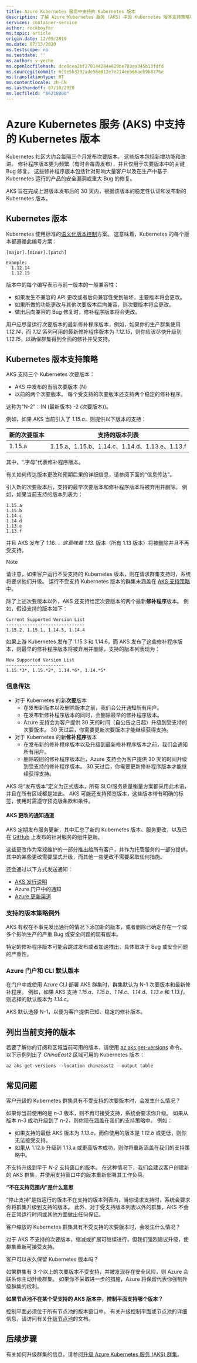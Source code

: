 ```yaml
---
title: Azure Kubernetes 服务中支持的 Kubernetes 版本
description: 了解 Azure Kubernetes 服务 (AKS) 中的 Kubernetes 版本支持策略和群集生命周期
services: container-service
author: rockboyfor
ms.topic: article
origin.date: 12/09/2019
ms.date: 07/13/2020
ms.testscope: no
ms.testdate: ''
ms.author: v-yeche
ms.openlocfilehash: dce0cea2bf270144284e629be703aa345b13fdfd
ms.sourcegitcommit: 6c9e5b3292ade56d812e7e214eeb66aeb9b8776e
ms.translationtype: HT
ms.contentlocale: zh-CN
ms.lasthandoff: 07/10/2020
ms.locfileid: "86218800"
---
```

# <a name="supported-kubernetes-versions-in-azure-kubernetes-service-aks"></a>Azure Kubernetes 服务 (AKS) 中支持的 Kubernetes 版本

Kubernetes 社区大约会每隔三个月发布次要版本。 这些版本包括新增功能和改进。 修补程序版本更为频繁（有时会每周发布），并且仅用于次要版本中的关键 Bug 修复。 这些修补程序版本包括针对影响大量客户以及在生产中基于 Kubernetes 运行的产品的安全漏洞或重大 Bug 的修复。

AKS 旨在完成上游版本发布后的 30 天内，根据该版本的稳定性认证和发布新的 Kubernetes 版本。

## <a name="kubernetes-versions"></a>Kubernetes 版本

Kubernetes 使用标准的[语义化版本控制](https://semver.org/)方案。 这意味着，Kubernetes 的每个版本都遵循此编号方案：

```
[major].[minor].[patch]

Example:
  1.12.14
  1.12.15
```

版本中的每个编写表示与前一版本的一般兼容性：

* 如果发生不兼容的 API 更改或者后向兼容性受到破坏，主要版本将会更改。
* 如果所做的功能更改与其他次要版本后向兼容，则次要版本将会更改。
* 做出后向兼容的 Bug 修复时，修补程序版本将会更改。

用户应尽量运行次要版本的最新修补程序版本，例如，如果你的生产群集使用 *1.12.14*，而 *1.12* 系列可用的最新修补程序版本为 *1.12.15*，则你应该尽快升级到 *1.12.15*，以确保群集得到全面的修补并受支持。

## <a name="kubernetes-version-support-policy"></a>Kubernetes 版本支持策略

AKS 支持三个 Kubernetes 次要版本：

* AKS 中发布的当前次要版本 (N)
* 以前的两个次要版本。 每个受支持的次要版本还支持两个稳定的修补程序。

这称为“N-2”：(N (最新版本) -2 (次要版本))。

例如，如果 AKS 当前引入了 *1.15.a*，则提供以下版本的支持：

新的次要版本    |    支持的版本列表
----------------- |    ----------------------
1.15.a               |    1.15.a、1.15.b、1.14.c、1.14.d、1.13.e、1.13.f

其中，“.字母”代表修补程序版本。

有关如何传达版本更改和预期后果的详细信息，请参阅下面的“信息传达”。

引入新的次要版本后，支持的最早次要版本和修补程序版本将被弃用并删除。 例如，如果当前支持的版本列表为：

```
1.15.a
1.15.b
1.14.c
1.14.d
1.13.e
1.13.f
```

并且 AKS 发布了 1.16. *，这意味着 1.13.* 版本（所有 1.13 版本）将被删除并且不再受支持。

> [!NOTE]
> 请注意，如果客户运行不受支持的 Kubernetes 版本，则在请求群集支持时，系统将要求他们升级。 运行不受支持 Kubernetes 版本的群集未涵盖在 [AKS 支持策略](/aks/support-policies)中。

除了上述次要版本以外，AKS 还支持给定次要版本的两个最新**修补程序**版本。 例如，假设支持的版本如下：

```
Current Supported Version List
------------------------------
1.15.2, 1.15.1, 1.14.5, 1.14.4
```

如果上游 Kubernetes 发布了 1.15.3 和 1.14.6，而 AKS 发布了这些修补程序版本，则最早的修补程序版本将被弃用并删除，支持的版本列表现为：

```
New Supported Version List
----------------------
1.15.*3*, 1.15.*2*, 1.14.*6*, 1.14.*5*
```

### <a name="communications"></a>信息传达

* 对于 Kubernetes 的新**次要**版本
    * 在发布新版本以及删除版本之前，我们会公开通知所有用户。
    * 在发布新修补程序版本的同时，会删除最早的修补程序版本。
    * Azure 支持会为客户提供 30 天的时间（自公告之日起）升级到受支持的次要版本。 30 天过后，你需要更新次要版本才能继续获得支持。
* 对于 Kubernetes 的新**修补程序**版本
    * 在发布新的修补程序版本以及升级到最新修补程序版本之前，我们会通知所有用户。
    * 删除较旧的修补程序版本后，Azure 支持会为客户提供 30 天的时间升级到受支持的修补程序版本。 30 天过后，你需要更新修补程序版本才能继续获得支持。

AKS 将“发布版本”定义为正式版本，所有 SLO/服务质量衡量方案都采用此术语，并且在所有区域都是如此。 AKS 可能还支持预览版本，这些版本带有明确的标签，使用时需遵守预览版条款和条件。

#### <a name="notification-channels-for-aks-changes"></a>AKS 更改的通知通道

AKS 定期发布服务更新，其中汇总了新的 Kubernetes 版本、服务更改，以及已在 [GitHub](https://github.com/Azure/AKS/releases) 上发布的针对服务的组件更新。

这些更改作为常规维护的一部分推出给所有客户，并作为托管服务的一部分提供。其中的某些更改需要显式升级，而其他一些更改不需要采取任何措施。

还会通过以下方式发送通知：

* [AKS 发行说明](https://aka.ms/aks/releasenotes)
* Azure 门户中的通知
* [Azure 更新渠道][azure-update-channel]

### <a name="supported-versions-policy-exceptions"></a>支持的版本策略例外

AKS 有权在不事先发出通行的情况下添加新的版本，或者删除已确定存在一个或多个影响生产的严重 Bug 或安全问题的现有版本。

特定的修补程序版本可能会跳过发布或者加速推出，具体取决于 Bug 或安全问题的严重性。

### <a name="azure-portal-and-cli-default-versions"></a>Azure 门户和 CLI 默认版本

在门户中或使用 Azure CLI 部署 AKS 群集时，群集默认为 N-1 次要版本和最新修补程序。 例如，如果 AKS 支持 *1.15.a*、*1.15.b*、*1.14.c*、*1.14.d*、*1.13.e* 和 *1.13.f*，则选择的默认版本为 *1.14.c*。

AKS 默认选择 N-1，以便为客户提供已知、稳定的修补版本。

## <a name="list-currently-supported-versions"></a>列出当前支持的版本

若要了解你的订阅和区域当前可用的版本，请使用 [az aks get-versions][az-aks-get-versions] 命令。 以下示例列出了 *ChinaEast2* 区域可用的 Kubernetes 版本：

```azurecli
az aks get-versions --location chinaeast2 --output table
```

## <a name="faq"></a>常见问题

客户升级的 Kubernetes 群集具有不受支持的次要版本时，会发生什么情况？

如果你当前使用的是 *n-3* 版本，则不再可接受支持，系统会要求你升级。 如果从版本 n-3 成功升级到了 n-2，则你现在涵盖在我们的支持策略中。 例如：

- 如果支持的最低 AKS 版本为 *1.13.a*，而你使用的版本是 *1.12.b* 或更低，则你无法接受支持。
- 如果从 1.12.b 升级到 1.13.a 或更高版本成功，则你将重新涵盖在我们的支持策略中。

不支持升级到早于 *N-2* 支持窗口的版本。 在这种情况下，我们会建议客户创建新的 AKS 群集，并使用支持窗口中的版本重新部署其工作负荷。

**“不在支持范围内”是什么意思**

“停止支持”是指运行的版本不在支持的版本列表内，当你请求支持时，系统会要求你将群集升级到支持的版本。 此外，对于受支持版本列表以外的群集，AKS 不会在正常运行时间或其他方面做出任何保证。

客户缩放的 Kubernetes 群集具有不受支持的次要版本时，会发生什么情况？

对于 AKS 不支持的次要版本，缩减或扩展可继续进行，但我们强烈建议升级，使群集重新可接受支持。

客户可以永久保留 Kubernetes 版本吗？

如果群集有 3 个以上的次要版本不受支持，并被发现存在安全风险，则 Azure 会联系你主动升级群集。 如果你不采取进一步的措施，Azure 将保留代表你强制升级群集的权利。

**如果节点池不在某个受支持的 AKS 版本中，控制平面支持哪个版本？**

控制平面必须位于所有节点池的版本窗口中。 有关升级控制平面或节点池的详细信息，请访问有关[升级节点池](use-multiple-node-pools.md#upgrade-a-cluster-control-plane-with-multiple-node-pools)的文档。

## <a name="next-steps"></a>后续步骤

有关如何升级群集的信息，请参阅[升级 Azure Kubernetes 服务 (AKS) 群集][aks-upgrade]。

<!-- LINKS - External -->

[aks-engine]: https://github.com/Azure/aks-engine
[azure-update-channel]: https://updates.azure.cn/

<!-- LINKS - Internal -->

[aks-upgrade]: upgrade-cluster.md
[az-aks-get-versions]: https://docs.microsoft.com/cli/azure/aks?view=azure-cli-latest#az-aks-get-versions

<!-- Update_Description: update meta properties, wording update, update link -->